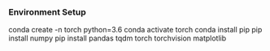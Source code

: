 ### Environment Setup

conda create -n torch python=3.6
conda activate torch
conda install pip
pip install numpy
pip install pandas tqdm torch torchvision matplotlib